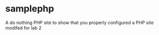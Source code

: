samplephp
=========

A do nothing PHP site to show that you properly configured a PHP site modifed for lab 2
